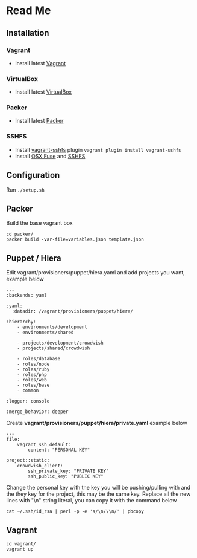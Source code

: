 # Read Me

## Installation

### Vagrant

- Install latest [Vagrant](https://www.vagrantup.com/)

### VirtualBox

- Install latest [VirtualBox](https://www.virtualbox.org/)

### Packer

- Install latest [Packer](https://packer.io/)

### SSHFS
- Install [vagrant-sshfs](https://github.com/fabiokr/vagrant-sshfs) plugin ```vagrant plugin install vagrant-sshfs```
- Install [OSX Fuse](https://github.com/osxfuse/osxfuse/releases) and [SSHFS](https://github.com/osxfuse/sshfs/releases)


## Configuration

Run ```./setup.sh```

## Packer

Build the base vagrant box

```
cd packer/
packer build -var-file=variables.json template.json
```


## Puppet / Hiera

Edit vagrant/provisioners/puppet/hiera.yaml and add projects you want, example below

```
---
:backends: yaml

:yaml:
  :datadir: /vagrant/provisioners/puppet/hiera/

:hierarchy:
    - environments/development
    - environments/shared

    - projects/development/crowdwish
    - projects/shared/crowdwish

    - roles/database
    - roles/node
    - roles/ruby
    - roles/php
    - roles/web
    - roles/base
    - common

:logger: console

:merge_behavior: deeper
```


Create **vagrant/provisioners/puppet/hiera/private.yaml** example below

```
---
file:
    vagrant_ssh_default:
        content: "PERSONAL KEY"

project::static:
    crowdwish_client:
        ssh_private_key: "PRIVATE KEY"
        ssh_public_key: "PUBLIC KEY"
```

Change the personal key with the key you will be pushing/pulling with and the they key for the project, this may be the same key. Replace all the new lines with "\n" string literal, you can copy it with the command below

```
cat ~/.ssh/id_rsa | perl -p -e 's/\n/\\n/' | pbcopy
```

## Vagrant
```
cd vagrant/
vagrant up
```
